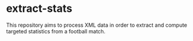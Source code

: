 # extract-stats
This repository aims to process XML data in order to extract and compute targeted statistics from a football match. 
